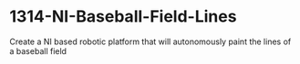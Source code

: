 1314-NI-Baseball-Field-Lines
============================

Create a NI based robotic platform that will autonomously paint the lines of a baseball field 
